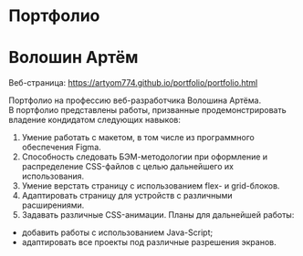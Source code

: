 # Портфолио
# Волошин Артём

Веб-страница:
https://artyom774.github.io/portfolio/portfolio.html

Портфолио на профессию веб-разработчика Волошина Артёма.  
В портфолио представлены работы, призванные продемонстрировать владение кондидатом следующих навыков:
1. Умение работать с макетом, в том числе из программного обеспечения Figma.
2. Способность следовать БЭМ-методологии при оформление и распределение CSS-файлов с целью дальнейшего их использования.
3. Умение верстать страницу с использованием flex- и grid-блоков.
4. Адаптировать страницу для устройств с различными расширениями.
5. Задавать различные CSS-анимации.
Планы для дальнейшей работы:
* добавить работы с использованием Java-Script;
* адаптировать все проекты под различные разрешения экранов.